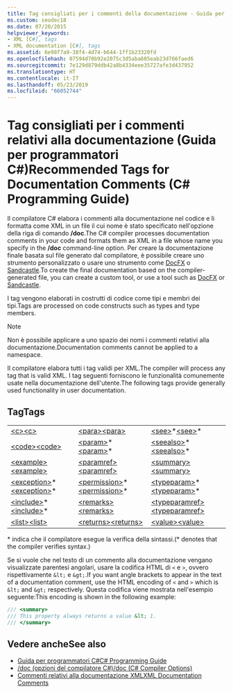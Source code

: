 ```yaml
---
title: Tag consigliati per i commenti della documentazione - Guida per programmatori C#
ms.custom: seodec18
ms.date: 07/20/2015
helpviewer_keywords:
- XML [C#], tags
- XML documentation [C#], tags
ms.assetid: 6e98f7a9-38f4-4d74-b644-1ff1b23320fd
ms.openlocfilehash: 07594d70b92e2075c3d5aba605eab23d766faed6
ms.sourcegitcommit: 7e129d879ddb42a8b4334eee35727afe3d437952
ms.translationtype: HT
ms.contentlocale: it-IT
ms.lasthandoff: 05/23/2019
ms.locfileid: "66052744"
---
```

# <a name="recommended-tags-for-documentation-comments-c-programming-guide"></a><span data-ttu-id="f0d95-102">Tag consigliati per i commenti relativi alla documentazione (Guida per programmatori C#)</span><span class="sxs-lookup"><span data-stu-id="f0d95-102">Recommended Tags for Documentation Comments (C# Programming Guide)</span></span>
<span data-ttu-id="f0d95-103">Il compilatore C# elabora i commenti alla documentazione nel codice e li formatta come XML in un file il cui nome è stato specificato nell'opzione della riga di comando **/doc**.</span><span class="sxs-lookup"><span data-stu-id="f0d95-103">The C# compiler processes documentation comments in your code and formats them as XML in a file whose name you specify in the **/doc** command-line option.</span></span> <span data-ttu-id="f0d95-104">Per creare la documentazione finale basata sul file generato dal compilatore, è possibile creare uno strumento personalizzato o usare uno strumento come [DocFX](https://dotnet.github.io/docfx/) o [Sandcastle](https://github.com/EWSoftware/SHFB).</span><span class="sxs-lookup"><span data-stu-id="f0d95-104">To create the final documentation based on the compiler-generated file, you can create a custom tool, or use a tool such as [DocFX](https://dotnet.github.io/docfx/) or [Sandcastle](https://github.com/EWSoftware/SHFB).</span></span>  
  
 <span data-ttu-id="f0d95-105">I tag vengono elaborati in costrutti di codice come tipi e membri dei tipi.</span><span class="sxs-lookup"><span data-stu-id="f0d95-105">Tags are processed on code constructs such as types and type members.</span></span>  
  
> [!NOTE]
>  <span data-ttu-id="f0d95-106">Non è possibile applicare a uno spazio dei nomi i commenti relativi alla documentazione.</span><span class="sxs-lookup"><span data-stu-id="f0d95-106">Documentation comments cannot be applied to a namespace.</span></span>  
  
 <span data-ttu-id="f0d95-107">Il compilatore elabora tutti i tag validi per XML.</span><span class="sxs-lookup"><span data-stu-id="f0d95-107">The compiler will process any tag that is valid XML.</span></span> <span data-ttu-id="f0d95-108">I tag seguenti forniscono le funzionalità comunemente usate nella documentazione dell'utente.</span><span class="sxs-lookup"><span data-stu-id="f0d95-108">The following tags provide generally used functionality in user documentation.</span></span>  
  
## <a name="tags"></a><span data-ttu-id="f0d95-109">Tag</span><span class="sxs-lookup"><span data-stu-id="f0d95-109">Tags</span></span>  
  
||||  
|---|---|---|  
|[<span data-ttu-id="f0d95-110">\<c></span><span class="sxs-lookup"><span data-stu-id="f0d95-110">\<c></span></span>](../../../csharp/programming-guide/xmldoc/code-inline.md)|[<span data-ttu-id="f0d95-111">\<para></span><span class="sxs-lookup"><span data-stu-id="f0d95-111">\<para></span></span>](../../../csharp/programming-guide/xmldoc/para.md)|<span data-ttu-id="f0d95-112">[\<see>](../../../csharp/programming-guide/xmldoc/see.md)\*</span><span class="sxs-lookup"><span data-stu-id="f0d95-112">[\<see>](../../../csharp/programming-guide/xmldoc/see.md)\*</span></span>|  
|[<span data-ttu-id="f0d95-113">\<code></span><span class="sxs-lookup"><span data-stu-id="f0d95-113">\<code></span></span>](../../../csharp/programming-guide/xmldoc/code.md)|<span data-ttu-id="f0d95-114">[\<param>](../../../csharp/programming-guide/xmldoc/param.md)\*</span><span class="sxs-lookup"><span data-stu-id="f0d95-114">[\<param>](../../../csharp/programming-guide/xmldoc/param.md)\*</span></span>|<span data-ttu-id="f0d95-115">[\<seealso>](../../../csharp/programming-guide/xmldoc/seealso.md)\*</span><span class="sxs-lookup"><span data-stu-id="f0d95-115">[\<seealso>](../../../csharp/programming-guide/xmldoc/seealso.md)\*</span></span>|  
|[<span data-ttu-id="f0d95-116">\<example></span><span class="sxs-lookup"><span data-stu-id="f0d95-116">\<example></span></span>](../../../csharp/programming-guide/xmldoc/example.md)|[<span data-ttu-id="f0d95-117">\<paramref></span><span class="sxs-lookup"><span data-stu-id="f0d95-117">\<paramref></span></span>](../../../csharp/programming-guide/xmldoc/paramref.md)|[<span data-ttu-id="f0d95-118">\<summary></span><span class="sxs-lookup"><span data-stu-id="f0d95-118">\<summary></span></span>](../../../csharp/programming-guide/xmldoc/summary.md)|  
|<span data-ttu-id="f0d95-119">[\<exception>](../../../csharp/programming-guide/xmldoc/exception.md)\*</span><span class="sxs-lookup"><span data-stu-id="f0d95-119">[\<exception>](../../../csharp/programming-guide/xmldoc/exception.md)\*</span></span>|<span data-ttu-id="f0d95-120">[\<permission>](../../../csharp/programming-guide/xmldoc/permission.md)\*</span><span class="sxs-lookup"><span data-stu-id="f0d95-120">[\<permission>](../../../csharp/programming-guide/xmldoc/permission.md)\*</span></span>|<span data-ttu-id="f0d95-121">[\<typeparam>](../../../csharp/programming-guide/xmldoc/typeparam.md)\*</span><span class="sxs-lookup"><span data-stu-id="f0d95-121">[\<typeparam>](../../../csharp/programming-guide/xmldoc/typeparam.md)\*</span></span>|  
|<span data-ttu-id="f0d95-122">[\<include>](../../../csharp/programming-guide/xmldoc/include.md)\*</span><span class="sxs-lookup"><span data-stu-id="f0d95-122">[\<include>](../../../csharp/programming-guide/xmldoc/include.md)\*</span></span>|[<span data-ttu-id="f0d95-123">\<remarks></span><span class="sxs-lookup"><span data-stu-id="f0d95-123">\<remarks></span></span>](../../../csharp/programming-guide/xmldoc/remarks.md)|[<span data-ttu-id="f0d95-124">\<typeparamref></span><span class="sxs-lookup"><span data-stu-id="f0d95-124">\<typeparamref></span></span>](../../../csharp/programming-guide/xmldoc/typeparamref.md)|  
|[<span data-ttu-id="f0d95-125">\<list></span><span class="sxs-lookup"><span data-stu-id="f0d95-125">\<list></span></span>](../../../csharp/programming-guide/xmldoc/list.md)|[<span data-ttu-id="f0d95-126">\<returns></span><span class="sxs-lookup"><span data-stu-id="f0d95-126">\<returns></span></span>](../../../csharp/programming-guide/xmldoc/returns.md)|[<span data-ttu-id="f0d95-127">\<value></span><span class="sxs-lookup"><span data-stu-id="f0d95-127">\<value></span></span>](../../../csharp/programming-guide/xmldoc/value.md)|  
  
 <span data-ttu-id="f0d95-128">\* indica che il compilatore esegue la verifica della sintassi.</span><span class="sxs-lookup"><span data-stu-id="f0d95-128">(\* denotes that the compiler verifies syntax.)</span></span>  
  
 <span data-ttu-id="f0d95-129">Se si vuole che nel testo di un commento alla documentazione vengano visualizzate parentesi angolari, usare la codifica HTML di `<` e `>`, ovvero rispettivamente `&lt;` e `&gt;`.</span><span class="sxs-lookup"><span data-stu-id="f0d95-129">If you want angle brackets to appear in the text of a documentation comment, use the HTML encoding of `<` and `>` which is `&lt;` and `&gt;` respectively.</span></span> <span data-ttu-id="f0d95-130">Questa codifica viene mostrata nell'esempio seguente:</span><span class="sxs-lookup"><span data-stu-id="f0d95-130">This encoding is shown in the following example:</span></span>
  
```csharp  
/// <summary>
/// This property always returns a value &lt; 1.
/// </summary>
```
  
## <a name="see-also"></a><span data-ttu-id="f0d95-131">Vedere anche</span><span class="sxs-lookup"><span data-stu-id="f0d95-131">See also</span></span>

- [<span data-ttu-id="f0d95-132">Guida per programmatori C#</span><span class="sxs-lookup"><span data-stu-id="f0d95-132">C# Programming Guide</span></span>](../../../csharp/programming-guide/index.md)
- [<span data-ttu-id="f0d95-133">/doc (opzioni del compilatore C#)</span><span class="sxs-lookup"><span data-stu-id="f0d95-133">/doc (C# Compiler Options)</span></span>](../../../csharp/language-reference/compiler-options/doc-compiler-option.md)
- [<span data-ttu-id="f0d95-134">Commenti relativi alla documentazione XML</span><span class="sxs-lookup"><span data-stu-id="f0d95-134">XML Documentation Comments</span></span>](../../../csharp/programming-guide/xmldoc/index.md)

